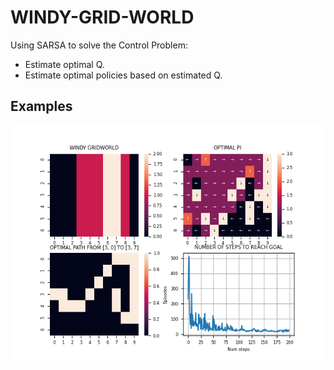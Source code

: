 # WINDY-GRID-WORLD
Using SARSA to solve the Control Problem:
- Estimate optimal Q.
- Estimate optimal policies based on estimated Q.


## Examples
![linr](example/optimal_policies.png)
